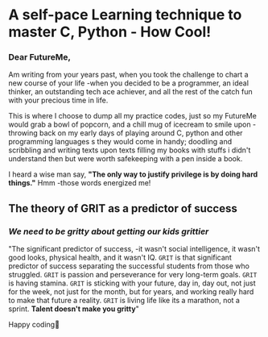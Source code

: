 # A self-pace Learning technique to master C, Python - How Cool!

### Dear FutureMe,

Am writing from your years past, when you took the challenge to chart a new
course of your life -when you decided to be a programmer, an ideal thinker, an
outstanding tech ace achiever, and all the rest of the catch fun with your
precious time in life.

This is where I choose to dump all my practice codes, just so my FutureMe
would grab a bowl of popcorn, and a chill mug of icecream to smile upon
-throwing back on my early days of playing around C, python and other
programming languages s they would come in handy; doodling and
scribbling and writing texts upon texts filling my books with stuffs i didn't
understand then but were worth safekeeping with a pen inside a book.

I heard a wise man say, **"The only way to justify privilege is by doing hard
things."** Hmm -those words energized me!

## The theory of GRIT as a predictor of success

### *We need to be gritty about getting our kids grittier*

"The significant predictor of success, -it wasn't social intelligence, it wasn't
good looks, physical health, and it wasn't IQ.
`GRIT` is that significant
predictor of success separating the successful students from those who
struggled.
`GRIT` is passion and perseverance for very long-term goals.
`GRIT` is having stamina.
`GRIT` is sticking with your future, day in, day out, not just for the week, not
just for the month, but for years, and working really hard to make that future a
reality.
`GRIT` is living life like its a marathon, not a sprint.
**Talent doesn't make you gritty**"

Happy coding🍿
